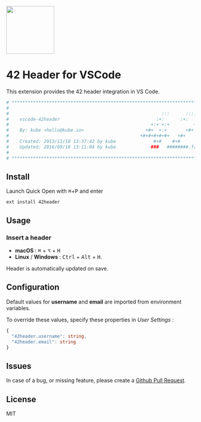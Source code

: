 <img
  src="https://raw.githubusercontent.com/kube/vscode-42header/master/42.png" 
  width=128>

# 42 Header for VSCode

This extension provides the 42 header integration in VS Code.

```bash
# **************************************************************************** #
#                                                                              #
#                                                         :::      ::::::::    #
#    vscode-42header                                    :+:      :+:    :+:    #
#                                                     +:+ +:+         +:+      #
#    By: kube <hello@kube.io>                       +#+  +:+       +#+         #
#                                                 +#+#+#+#+#+   +#+            #
#    Created: 2013/11/18 13:37:42 by kube              #+#    #+#              #
#    Updated: 2016/09/18 13:11:04 by kube             ###   ########.fr        #
#                                                                              #
# **************************************************************************** #
```

## Install

Launch Quick Open with <kbd>⌘</kbd>+<kbd>P</kbd> and enter
```
ext install 42header
```

## Usage

### Insert a header
 - **macOS** : <kbd>⌘</kbd> + <kbd>⌥</kbd> + <kbd>H</kbd>
 - **Linux** / **Windows** : <kbd>Ctrl</kbd> + <kbd>Alt</kbd> + <kbd>H</kbd>.

Header is automatically updated on save.


## Configuration

Default values for **username** and **email** are imported from environment variables.

To override these values, specify these properties in *User Settings* :

```ts
{
  "42header.username": string,
  "42header.email": string
}
```


## Issues

In case of a bug, or missing feature, please create a [Github Pull Request](https://github.com/kube/vscode-42header/pulls).

## License

MIT
